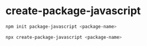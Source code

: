 # create-package-javascript

```sh
npm init package-javascript <package-name>
```

```sh
npx create-package-javascript <package-name>
```

